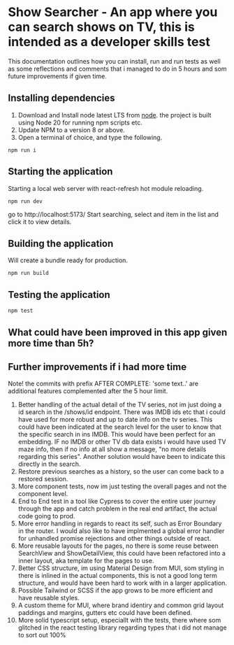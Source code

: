 # Show Searcher - An app where you can search shows on TV, this is intended as a developer skills test

This documentation outlines how you can install, run and run tests as well as some reflections and comments that i managed to do in 5 hours and som future improvements if given time.

## Installing dependencies

1. Download and Install node latest LTS from [node](https://nodejs.org/en). the project is built using Node 20 for running npm scripts etc.
2. Update NPM to a version 8 or above.
2. Open a terminal of choice, and type the following.

``` shell script bash/zsh and similar
npm run i
```

## Starting the application

Starting a local web server with react-refresh hot module reloading.

``` shell script bash/zsh and similar
npm run dev
```

go to http://localhost:5173/
Start searching, select and item in the list and click it to view details.

## Building the application

Will create a bundle ready for production.

``` shell script bash/zsh and similar
npm run build
```

## Testing the application

``` shell script bash/zsh and similar
npm test
```

## What could have been improved in this app given more time than 5h?

## Further improvements if i had more time

Note! the commits with prefix AFTER COMPLETE: 'some text..' are additional features complemented after the 5 hour limit.

1. Better handling of the actual detail of the TV series, not im just doing a id search in the /shows/id endpoint. There was IMDB ids etc that i could have used for more robust and up to date info on the tv series. This could have been indicated at the search level for the user to know that the specific search in ins IMDB. This would have been perfect for an embedding. IF no IMDB or other TV db data exists i would have used TV maze info, then if no info at all show a message, "no more details regarding this series". Another solution would have been to indicate this directly in the search.
2. Restore previous searches as a history, so the user can come back to a restored session.
3. More component tests, now im just testing the overall pages and not the component level.
4. End to End test in a tool like Cypress to cover the entire user journey through the app and catch problem in the real end artifact, the actual code going to prod.
5. More error handling in regards to react its self, such as Error Boundary in the router. I would also like to have implmented a global error handler for unhandled promise rejections and other things outside of react.
6. More reusable layouts for the pages, no there is some reuse between SearchView and ShowDetailView, this could have been refactored into a inner layout, aka template for the pages to use.
7. Better CSS structure, im using Material Design from MUI, som styling in there is inlined in the actual components, this is not a good long term structure, and would have been hard to work with in a larger application.
8. Possible Tailwind or SCSS if the app grows to be more efficient and have reusable styles.
9. A custom theme for MUI, where brand identiry and common grid layout paddings and margins, gutters etc could have been defined.
10. More solid typescript setup, especiallt with the tests, there where som glitched in the react testing library regarding types that i did not manage to sort out 100%
